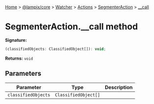 [Home](./index) &gt; [@lampix/core](./core.md) &gt; [Watcher](./core.watcher.md) &gt; [Actions](./core.watcher.actions.md) &gt; [SegmenterAction](./core.watcher.actions.segmenteraction.md) &gt; [\_\_call](./core.watcher.actions.segmenteraction.__call.md)

# SegmenterAction.\_\_call method


**Signature:**
```javascript
(classifiedObjects: ClassifiedObject[]): void;
```
**Returns:** `void`

## Parameters

|  Parameter | Type | Description |
|  --- | --- | --- |
|  `classifiedObjects` | `ClassifiedObject[]` |  |

